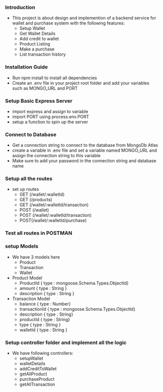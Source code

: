 ### Introduction 
* This project is about design and implemention of a backend service for wallet and purchase system with the following features:
    - Setup Wallet
    - Get Wallet Details
    - Add credit to wallet
    - Product Listing 
    - Make a purchase
    - List transaction history

### Installation Guide 
* Run npm install to install all dependencies
* Create an .env file in your project root folder and add your variables such as MONGO_URL and PORT

### Setup Basic Express Server
* import express and assign to variable
* import PORT using process.env.PORT
* setup a function to spin up the server

### Connect to Database
* Get a connection string to connect to the database from MongoDb Atlas
* create a variable in .env file and set a variable named MONGO_URL and assign the connection string to this variable
* Make sure to add your password in the connection string and database name

### Setup all the routes
* set up routes 
    - GET (/wallet/:walletId)
    - GET (/products)
    - GET (/wallet/:walletId/transaction)
    - POST (/wallet)
    - POST (/wallet/:walletId/transaction)
    - POST(/wallet/:walletId/purchase)

### Test all routes in POSTMAN

### setup Models
* We have 3 models here
    - Product
    - Transaction
    - Wallet
* Product Model 
    - ProductId { type : mongoose.Schema.Types.ObjectId}
    - amount { type : String }
    - description { type : String }
* Transaction Model
    - balance { type : Number}
    - transactionId { type : mongoose.Schema.Types.ObjectId}
    - description { type : String}
    - productId { type : String}
    - type { type : String }
    - walletId { type : String }

### Setup controller folder and implement all the logic
* We have following controllers:
    - setupWallet
    - walletDetails
    - addCreditToWallet
    - getAllProduct
    - purchaseProduct
    - getAllTransaction




